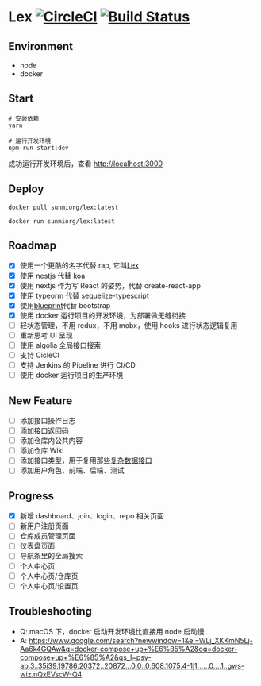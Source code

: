 # Lex [![CircleCI](https://circleci.com/gh/sunmi-web/lex/tree/master.svg?style=svg)](https://circleci.com/gh/sunmi-web/lex/tree/master) [![Build Status](http://jenkins-hlcx.sunmi.com/job/lex/job/master/badge/icon?style=flat-square&subject=Custom%20Subject&status=Any%20State&color=darkturquoise)](http://jenkins-hlcx.sunmi.com/job/lex/job/master/)

## Environment

- node
- docker

## Start

```shell
# 安装依赖
yarn

# 运行开发环境
npm run start:dev
```

成功运行开发环境后，查看 [http://localhost:3000](http://localhost:3000)

## Deploy

```shell
docker pull sunmiorg/lex:latest

docker run sunmiorg/lex:latest
```

## Roadmap

- [x] 使用一个更酷的名字代替 rap, 它叫[Lex](https://zh.wikipedia.org/wiki/%E9%9B%B7%E5%85%8B%E6%96%AF%C2%B7%E8%B7%AF%E7%91%9F)
- [x] 使用 nestjs 代替 koa
- [x] 使用 nextjs 作为写 React 的姿势，代替 create-react-app
- [x] 使用 typeorm 代替 sequelize-typescript
- [x] 使用[blueprint](https://blueprintjs.com/docs/#core)代替 bootstrap
- [x] 使用 docker 运行项目的开发环境，为部署做无缝衔接
- [ ] 轻状态管理，不用 redux，不用 mobx，使用 hooks 进行状态逻辑复用
- [ ] 重新思考 UI 呈现
- [ ] 使用 algolia 全局接口搜索
- [ ] 支持 CicleCI
- [ ] 支持 Jenkins 的 Pipeline 进行 CI/CD
- [ ] 使用 docker 运行项目的生产环境

## New Feature

- [ ] 添加接口操作日志
- [ ] 添加接口返回码
- [ ] 添加仓库内公共内容
- [ ] 添加仓库 Wiki
- [ ] 添加接口类型，用于复用那些[复杂数据接口](https://blueprintjs.com/docs/#core/components/control-group.props)
- [ ] 添加用户角色，前端、后端、测试

## Progress

- [x] 新增 dashboard、join、login、repo 相关页面
- [ ] 新用户注册页面
- [ ] 仓库成员管理页面
- [ ] 仪表盘页面
- [ ] 导航条里的全局搜索
- [ ] 个人中心页
- [ ] 个人中心页/仓库页
- [ ] 个人中心页/设置页

## Troubleshooting

- Q: macOS 下，docker 启动开发环境比直接用 node 启动慢
- A: https://www.google.com/search?newwindow=1&ei=WLj_XKKmN5Lj-Aa6k4GQAw&q=docker-compose+up+%E6%85%A2&oq=docker-compose+up+%E6%85%A2&gs_l=psy-ab.3..35i39.19786.20372..20872...0.0..0.608.1075.4-1j1......0....1..gws-wiz.nQxEVscW-Q4
